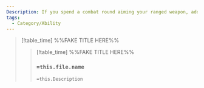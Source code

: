 ```yaml
---
Description: If you spend a combat round aiming your ranged weapon, add +2 and deal +1 damage on a hit.
tags:
  - Category/Ability
---
```


>[!table_time]  %%FAKE TITLE HERE%%
>>[!table_time]  %%FAKE TITLE HERE%%
>>### `=this.file.name`
>> 
>> 
>>`=this.Description`

